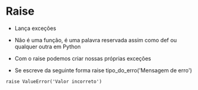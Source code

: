 # Raise

- Lança exceções 

- Não é uma função, é uma palavra reservada assim como def ou qualquer outra em Python

- Com o raise podemos criar nossas próprias exceções 

- Se escreve da seguinte forma raise tipo_do_erro('Mensagem de erro')

~~~
raise ValueError('Valor incorreto')
~~~